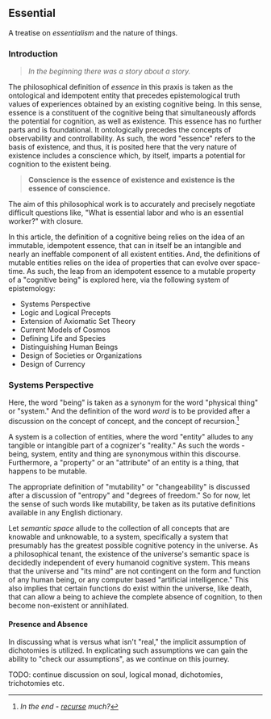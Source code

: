 ## Essential
A treatise on *essentialism* and the nature of things. 

### Introduction
> *In the beginning there was a story about a story.*

The philosophical definition of *essence* in this praxis is taken as the ontological and idempotent entity that precedes epistemological truth values of experiences obtained by an existing cognitive being. In this sense, essence is a constituent of the cognitive being that simultaneously affords the potential for cognition, as well as existence. This essence has no further parts and is foundational. It ontologically precedes the concepts of observability and controllability. As such, the word "essence" refers to the basis of existence, and thus, it is posited here that the very nature of existence includes a conscience which, by itself, imparts a potential for cognition to the existent being. 

> **Conscience is the essence of existence and existence is the essence of conscience.**

The aim of this philosophical work is to accurately and precisely negotiate difficult questions like, "What is essential labor and who is an essential worker?" with closure. 

In this article, the definition of a cognitive being relies on the idea of an immutable, idempotent essence, that can in itself be an intangible and nearly an ineffable component of all existent entities. And, the definitions of mutable entities relies on the idea of properties that can evolve over space-time. As such, the leap from an idempotent essence to a mutable property of a "cognitive being" is explored here, via the following system of epistemology:

  - Systems Perspective
  - Logic and Logical Precepts
  - Extension of Axiomatic Set Theory
  - Current Models of Cosmos
  - Defining Life and Species
  - Distinguishing Human Beings
  - Design of Societies or Organizations
  - Design of Currency

### Systems Perspective
Here, the word "being" is taken as a synonym for the word "physical thing" or "system." And the definition of the word *word* is to be provided after a discussion on the concept of concept, and the concept of recursion.[^1] 

A system is a collection of entities, where the word "entity" alludes to any tangible or intangible part of a cognizer's "reality." As such the words - being, system, entity and thing are synonymous within this discourse. Furthermore, a "property" or an "attribute" of an entity is a thing, that happens to be mutable.

The appropriate definition of "mutability" or "changeability" is discussed after a discussion of "entropy" and "degrees of freedom." So for now, let the sense of such words like mutability, be taken as its putative definitions available in any English dictionary. 

Let *semantic space* allude to the collection of all concepts that are knowable and unknowable, to a system, specifically a system that presumably has the greatest possible cognitive potency in the universe. As a philosophical tenant, the existence of the universe's semantic space is decidedly independent of every humanoid cognitive system. This means that the universe and "its mind" are not contingent on the form and function of any human being, or any computer based "artificial intelligence." This also implies that certain functions do exist within the universe, like death, that can allow a being to achieve the complete absence of cognition, to then become non-existent or annihilated. 

#### Presence and Absence
In discussing what is versus what isn't "real," the implicit assumption of dichotomies is utilized. In explicating such assumptions we can gain the ability to "check our assumptions", as we continue on this journey. 

TODO: continue discussion on soul, logical monad, dichotomies, trichotomies etc. 

[^1]: *In the end - [recurse](https://en.wiktionary.org/wiki/recurse#Verb) much?*
